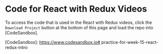 # Code for React with Redux Videos

To access the code that is used in the React with Redux videos, click the
`Download Project` button at the bottom of this page and load the repo into
[CodeSandbox].

[CodeSandbox]: https://www.codesandbox.io# practice-for-week-15-react-redux-intro
